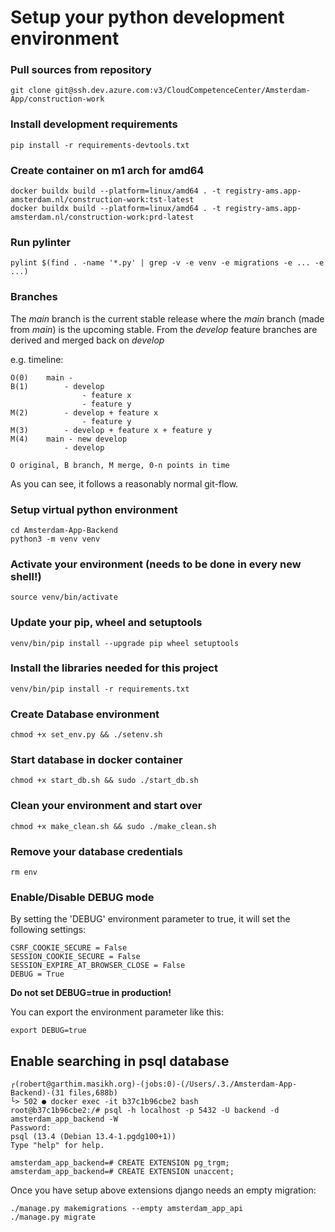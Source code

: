 # Setup your python development environment

### Pull sources from repository 
    git clone git@ssh.dev.azure.com:v3/CloudCompetenceCenter/Amsterdam-App/construction-work

### Install development requirements
    pip install -r requirements-devtools.txt

### Create container on m1 arch for amd64
    
    docker buildx build --platform=linux/amd64 . -t registry-ams.app-amsterdam.nl/construction-work:tst-latest
    docker buildx build --platform=linux/amd64 . -t registry-ams.app-amsterdam.nl/construction-work:prd-latest

### Run pylinter

    pylint $(find . -name '*.py' | grep -v -e venv -e migrations -e ... -e ...)

### Branches
The _main_ branch is the current stable release where the _main_ branch (made from _main_) is the upcoming
stable. From the _develop_ feature branches are derived and merged back on _develop_

e.g. timeline:

    O(0)    main -
    B(1)        - develop
                    - feature x  
                    - feature y
    M(2)        - develop + feature x
                    - feature y
    M(3)        - develop + feature x + feature y
    M(4)    main - new develop
                - develop
                
    O original, B branch, M merge, 0-n points in time
    
As you can see, it follows a reasonably normal git-flow.
                  
### Setup virtual python environment
    cd Amsterdam-App-Backend
    python3 -m venv venv
 
### Activate your environment (needs to be done in every new shell!)
    source venv/bin/activate
 
### Update your pip, wheel and setuptools
    venv/bin/pip install --upgrade pip wheel setuptools
 
### Install the libraries needed for this project
    venv/bin/pip install -r requirements.txt

### Create Database environment
    chmod +x set_env.py && ./setenv.sh

### Start database in docker container
    chmod +x start_db.sh && sudo ./start_db.sh

### Clean your environment and start over
    chmod +x make_clean.sh && sudo ./make_clean.sh

### Remove your database credentials
    rm env

### Enable/Disable DEBUG mode

By setting the 'DEBUG' environment parameter to true, it will set the following settings:

    CSRF_COOKIE_SECURE = False
    SESSION_COOKIE_SECURE = False
    SESSION_EXPIRE_AT_BROWSER_CLOSE = False
    DEBUG = True

**Do not set DEBUG=true in production!**

You can export the environment parameter like this:

    export DEBUG=true

## Enable searching in psql database

    ┌(robert@garthim.masikh.org)-(jobs:0)-(/Users/.3./Amsterdam-App-Backend)-(31 files,688b)
    └> 502 ● docker exec -it b37c1b96cbe2 bash
    root@b37c1b96cbe2:/# psql -h localhost -p 5432 -U backend -d amsterdam_app_backend -W
    Password: 
    psql (13.4 (Debian 13.4-1.pgdg100+1))
    Type "help" for help.
    
    amsterdam_app_backend=# CREATE EXTENSION pg_trgm;
    amsterdam_app_backend=# CREATE EXTENSION unaccent;

Once you have setup above extensions django needs an empty migration: 

    ./manage.py makemigrations --empty amsterdam_app_api
    ./manage.py migrate

